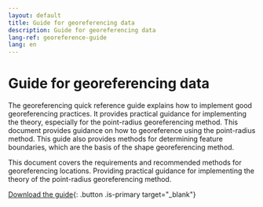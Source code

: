 ```yaml
---
layout: default
title: Guide for georeferencing data
description: Guide for georeferencing data
lang-ref: georeference-guide
lang: en
---
```


# Guide for georeferencing data

The georeferencing quick reference guide explains how to implement good georeferencing practices. It provides practical guidance for implementing the theory, especially for the point-radius georeferencing method. This document provides guidance on how to georeference using the point-radius method. This guide also provides methods for determining feature boundaries, which are the basis of the shape georeferencing method. 

This document covers the requirements and recommended methods for georeferencing locations. Providing practical guidance for implementing the theory of the point-radius georeferencing method.

[Download the guide](https://docs.gbif.org/georeferencing-quick-reference-guide/1.0/en/georeferencing-quick-reference-guide.en.pdf){: .button .is-primary target="_blank"}